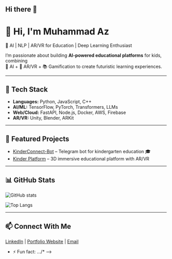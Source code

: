 ## Hi there 👋


# 👋 Hi, I'm Muhammad Az
🚀 AI | NLP | AR/VR for Education | Deep Learning Enthusiast  

I’m passionate about building **AI-powered educational platforms** for kids, combining  
🤖 AI + 🎨 AR/VR + 📚 Gamification to create futuristic learning experiences.  

---

## 🔧 Tech Stack
- **Languages:** Python, JavaScript, C++  
- **AI/ML:** TensorFlow, PyTorch, Transformers, LLMs  
- **Web/Cloud:** FastAPI, Node.js, Docker, AWS, Firebase  
- **AR/VR:** Unity, Blender, ARKit  

---

## 🌟 Featured Projects
- [KinderConnect-Bot](https://github.com/MohammadAz772/KinderConnect-Bot) – Telegram bot for kindergarten education 🎓  
- [Kinder Platform](https://github.com/MohammadAz772/kinder) – 3D immersive educational platform with AR/VR  

---

## 📊 GitHub Stats
![GitHub stats](https://github-readme-stats.vercel.app/api?username=MohammadAz772&show_icons=true&theme=radical)

![Top Langs](https://github-readme-stats.vercel.app/api/top-langs/?username=MohammadAz772&layout=compact&theme=radical)

---

## 📫 Connect With Me
[LinkedIn](https://linkedin.com/in/muhammed-abi-alzabib772) | [Portfolio Website](www.behance.net/Muhammad-Abi-Alzabib) | [Email](mailto:mhdzabib2002@gmail.com)





- ⚡ Fun fact: .../*
-->
